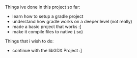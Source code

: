 Things ive done in this project so far:
- learn how to setup a gradle project
- understand how gradle works on a deeper level (not really)
- made a basic project that works :]
- make it compile files to native (.so)

Things that i wish to do:
- continue with the libGDX Project :]